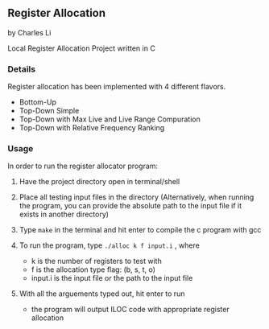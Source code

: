 ## Register Allocation

by Charles Li

Local Register Allocation Project written in C

### Details

Register allocation has been implemented with 4 different flavors.
- Bottom-Up
- Top-Down Simple
- Top-Down with Max Live and Live Range Compuration
- Top-Down with Relative Frequency Ranking

### Usage 
In order to run the register allocator program:
1) Have the project directory open in terminal/shell

2) Place all testing input files in the directory
    (Alternatively, when running the program, you can provide the 
    absolute path to the input file if it exists in another directory)

3) Type `make` in the terminal and hit enter to compile the c program
   with gcc

4) To run the program, type `./alloc k f input.i` , where
    - k is the number of registers to test with
    - f is the allocation type flag: (b, s, t, o)
    - input.i is the input file or the path to the input file

5) With all the arguements typed out, hit enter to run
    - the program will output ILOC code with appropriate register allocation
